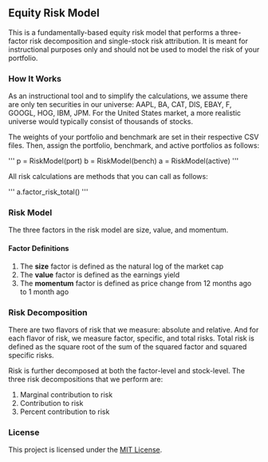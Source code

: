 ## Equity Risk Model

This is a fundamentally-based equity risk model that performs a three-factor risk decomposition and single-stock risk attribution. It is meant for instructional purposes only and should not be used to model the risk of your portfolio.

### How It Works

As an instructional tool and to simplify the calculations, we assume there are only ten securities in our universe: AAPL, BA, CAT, DIS, EBAY, F, GOOGL, HOG, IBM, JPM. For the United States market, a more realistic universe would typically consist of thousands of stocks.

The weights of your portfolio and benchmark are set in their respective CSV files. Then, assign the portfolio, benchmark, and active portfolios as follows:

'''
p = RiskModel(port)
b = RiskModel(bench)
a = RiskModel(active)
'''

All risk calculations are methods that you can call as follows:

'''
a.factor_risk_total()
'''

### Risk Model

The three factors in the risk model are size, value, and momentum.

#### Factor Definitions

1. The **size** factor is defined as the natural log of the market cap
2. The **value** factor is defined as the earnings yield
3. The **momentum** factor is defined as price change from 12 months ago to 1 month ago

### Risk Decomposition

There are two flavors of risk that we measure: absolute and relative. And for each flavor of risk, we measure factor, specific, and total risks. Total risk is defined as the square root of the sum of the squared factor and squared specific risks.

Risk is further decomposed at both the factor-level and stock-level. The three risk decompositions that we perform are:

1. Marginal contribution to risk
2. Contribution to risk
3. Percent contribution to risk

### License

This project is licensed under the [MIT License](/LICENSE).